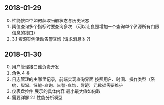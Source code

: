 2018-01-29
----
0. 性能接口中如何获取当前状态与历史状态
0. 阈值查询多个指标时要查询多次 （可以让良照增加一个查询单个资源所有门限信息的接口）
0. 3.1 资源实例活动告警查询 (请求消息体 ?)

2018-01-30
----
0. 用户管理接口谁负责开发
0. 角色 4 类
0. 日志管理的由哪里记录，前端实现查询界面 按照用户、时间、操作类型（系统、资源、性能-查询、告警-查询、清楚）元数据需要维护
0. 仪表盘控件 展示的具体内容   最小最大值如何取
0. 需要详解 2.1 性能分析模型
